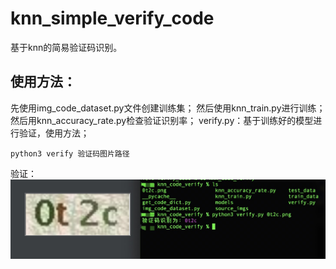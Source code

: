 # knn_simple_verify_code
基于knn的简易验证码识别。
## 使用方法：
先使用img_code_dataset.py文件创建训练集；
然后使用knn_train.py进行训练；
然后用knn_accuracy_rate.py检查验证识别率；
verify.py：基于训练好的模型进行验证，使用方法；
```
python3 verify 验证码图片路径
```
验证：
![test](https://github.com/VVzv/knn_simple_verify_code/blob/master/test.jpg)
